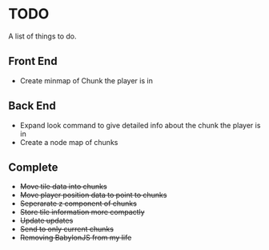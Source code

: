 # TODO
A list of things to do.

## Front End
* Create minmap of Chunk the player is in

## Back End
* Expand look command to give detailed info about the chunk the player is in
* Create a node map of chunks 

## Complete
* ~~Move tile data into chunks~~
* ~~Move player position data to point to chunks~~
* ~~Seperarate z component of chunks~~
* ~~Store tile information more compactly~~
* ~~Update updates~~
* ~~Send to only current chunks~~
* ~~Removing BabylonJS from my life~~
